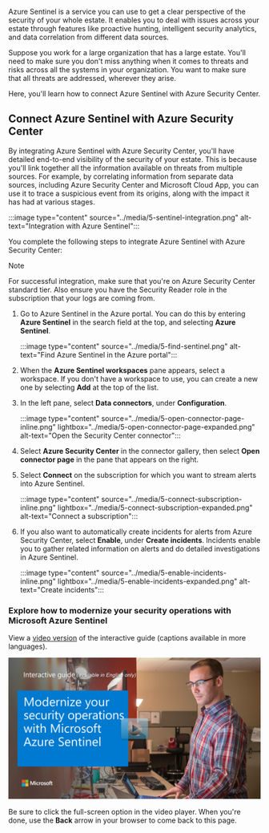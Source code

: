 Azure Sentinel is a service you can use to get a clear perspective of the security of your whole estate. It enables you to deal with issues across your estate through features like proactive hunting, intelligent security analytics, and data correlation from different data sources.

Suppose you work for a large organization that has a large estate. You'll need to make sure you don't miss anything when it comes to threats and risks across all the systems in your organization. You want to make sure that all threats are addressed, wherever they arise.

Here, you'll learn how to connect Azure Sentinel with Azure Security Center.

## Connect Azure Sentinel with Azure Security Center

By integrating Azure Sentinel with Azure Security Center, you'll have detailed end-to-end visibility of the security of your estate. This is because you'll link together all the information available on threats from multiple sources. For example, by correlating information from separate data sources, including Azure Security Center and Microsoft Cloud App, you can use it to trace a suspicious event from its origins, along with the impact it has had at various stages.

:::image type="content" source="../media/5-sentinel-integration.png" alt-text="Integration with Azure Sentinel":::

You complete the following steps to integrate Azure Sentinel with Azure Security Center:

> [!NOTE]
> For successful integration, make sure that you're on Azure Security Center standard tier. Also ensure you have the Security Reader role in the subscription that your logs are coming from.

1. Go to Azure Sentinel in the Azure portal. You can do this by entering **Azure Sentinel** in the search field at the top, and selecting **Azure Sentinel**.

    :::image type="content" source="../media/5-find-sentinel.png" alt-text="Find Azure Sentinel in the Azure portal":::

1. When the **Azure Sentinel workspaces** pane appears, select a workspace. If you don't have a workspace to use, you can create a new one by selecting **Add** at the top of the list.
1. In the left pane, select **Data connectors**, under **Configuration**.

    :::image type="content" source="../media/5-open-connector-page-inline.png" lightbox="../media/5-open-connector-page-expanded.png" alt-text="Open the Security Center connector":::

1. Select **Azure Security Center** in the connector gallery, then select **Open connector page** in the pane that appears on the right.

1. Select **Connect** on the subscription for which you want to stream alerts into Azure Sentinel.

    :::image type="content" source="../media/5-connect-subscription-inline.png" lightbox="../media/5-connect-subscription-expanded.png" alt-text="Connect a subscription":::

1. If you also want to automatically create incidents for alerts from Azure Security Center, select **Enable**, under **Create incidents**. Incidents enable you to gather related information on alerts and do detailed investigations in Azure Sentinel.

    :::image type="content" source="../media/5-enable-incidents-inline.png" lightbox="../media/5-enable-incidents-expanded.png" alt-text="Create incidents":::


### Explore how to modernize your security operations with Microsoft Azure Sentinel

View a [video version](https://www.microsoft.com/videoplayer/embed/RE4GnLf) of the interactive guide (captions available in more languages).

<a href="https://mslearn.cloudguides.com/guides/Modernize%20your%20security%20options%20with%20Microsoft%20Azure%20Sentinel">![Microsoft Azure Sentinel](../media/modernize-your-security-options.png)</a>  

Be sure to click the full-screen option in the video player. When you're done, use the **Back** arrow in your browser to come back to this page.
